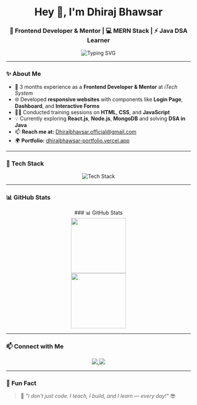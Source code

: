 <h1 align="center">Hey 👋, I'm Dhiraj Bhawsar</h1>
<h3 align="center">🚀 Frontend Developer & Mentor | 💻 MERN Stack | ⚡ Java DSA Learner</h3>

<p align="center">
  <img src="https://readme-typing-svg.demolab.com?font=Fira+Code&size=22&pause=1000&color=00F7FF&center=true&vCenter=true&width=440&lines=I+build+responsive+UIs+%F0%9F%92%BB;Love+teaching+tech+%F0%9F%93%9D;Always+learning+new+stacks+%F0%9F%92%AA" alt="Typing SVG" />
</p>

---

### ✨ About Me

- 🔧 3 months experience as a **Frontend Developer & Mentor** at *iTech System*
- 🌐 Developed **responsive websites** with components like **Login Page**, **Dashboard**, and **Interactive Forms**
- 🧑‍🏫 Conducted training sessions on **HTML**, **CSS**, and **JavaScript**
- 💡 Currently exploring **React.js**, **Node.js**, **MongoDB** and solving **DSA in Java**
- 📫 **Reach me at:** [Dhirajbhavsar.official@gmail.com](mailto:Dhirajbhavsar.official@gmail.com)
- 🌍 **Portfolio:** [dhirajbhawsar-portfolio.vercel.app](https://dhirajbhawsar-portfolio.vercel.app)

---

### 🚀 Tech Stack

<div align="center">
  <img src="https://skillicons.dev/icons?i=html,css,js,react,nodejs,mongodb,java,git" alt="Tech Stack" />
</div>

---

### 📊 GitHub Stats

<div align="center">
 ### 📊 GitHub Stats

<div align="center">
  <img src="https://github-readme-stats.vercel.app/api?username=Dhirajbhavsar9900&show_icons=true&theme=tokyonight" height="150px"/>
  <br>
  <img src="https://github-readme-streak-stats.herokuapp.com/?user=Dhirajbhavsar9900&theme=tokyonight" height="150px"/>
</div>

</div>

---

### 📫 Connect with Me

<p align="center">
  <a href="mailto:Dhirajbhavsar.official@gmail.com">
    <img src="https://img.shields.io/badge/Gmail-D14836?style=for-the-badge&logo=gmail&logoColor=white"/>
  </a>
  <a href="https://dhirajbhawsar-portfolio.vercel.app">
    <img src="https://img.shields.io/badge/Portfolio-000?style=for-the-badge&logo=vercel&logoColor=white"/>
  </a>
  <!-- Optional: Add LinkedIn or other links here -->
</p>

---

### 🧠 Fun Fact

> 💬 *"I don't just code. I teach, I build, and I learn — every day!"* 😎

